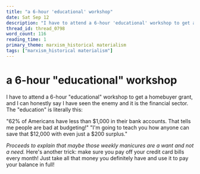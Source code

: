 ```yaml
---
title: "a 6-hour 'educational' workshop"
date: Sat Sep 12
description: "I have to attend a 6-hour 'educational' workshop to get a homebuyer grant, and I can honestly say I have seen the enemy and it is the financial sector."
thread_id: thread_0798
word_count: 116
reading_time: 1
primary_theme: marxism_historical materialism
tags: ["marxism_historical materialism"]
---
```


# a 6-hour "educational" workshop

I have to attend a 6-hour "educational" workshop to get a homebuyer grant, and I can honestly say I have seen the enemy and it is the financial sector. The "education" is literally this:

"62% of Americans have less than $1,000 in their bank accounts. That tells me people are bad at budgeting!" "I'm going to teach you how anyone can save that $12,000 with even just a $200 surplus."

*Proceeds to explain that maybe those weekly manicures are a want and not a need.* Here's another trick: make sure you pay off your credit card bills every month! Just take all that money you definitely have and use it to pay your balance in full!